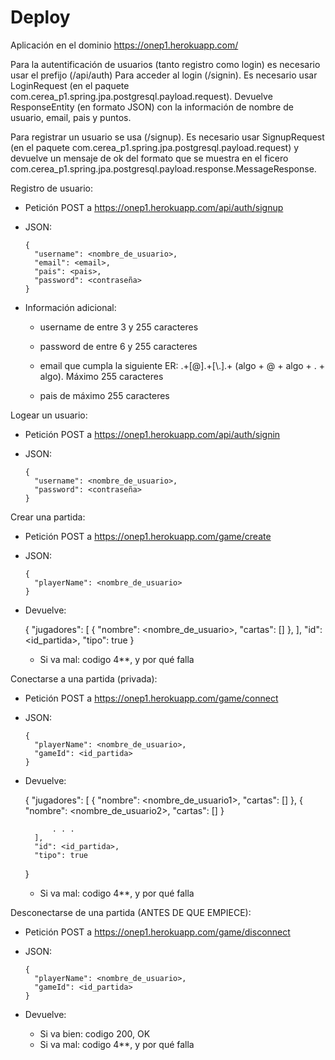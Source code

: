 # Deploy
Aplicación en el dominio https://onep1.herokuapp.com/

Para la autentificación de usuarios (tanto registro como login) es necesario usar el prefijo (/api/auth)
Para acceder al login (/signin). Es necesario usar LoginRequest (en el paquete com.cerea_p1.spring.jpa.postgresql.payload.request). Devuelve ResponseEntity (en formato JSON) con la información de nombre de usuario, email, pais y puntos.

Para registrar un usuario se usa (/signup). Es necesario usar SignupRequest (en el paquete com.cerea_p1.spring.jpa.postgresql.payload.request) y devuelve un mensaje de ok del formato que se muestra en el ficero com.cerea_p1.spring.jpa.postgresql.payload.response.MessageResponse.

Registro de usuario:

  - Petición POST a https://onep1.herokuapp.com/api/auth/signup
  
  - JSON:
  
        {
          "username": <nombre_de_usuario>,
          "email": <email>,
          "pais": <pais>,
          "password": <contraseña>
        }
      
  - Información adicional:
  
      - username de entre 3 y 255 caracteres
        
      - password de entre 6 y 255 caracteres
        
      - email que cumpla la siguiente ER: .+[@].+[\\.].+ (algo + @ + algo + . + algo). Máximo 255 caracteres
        
      - pais de máximo 255 caracteres

Logear un usuario:

  - Petición POST a https://onep1.herokuapp.com/api/auth/signin

  - JSON:
      
        {
          "username": <nombre_de_usuario>,
          "password": <contraseña>
        }

Crear una partida:
  
  - Petición POST a https://onep1.herokuapp.com/game/create

  - JSON:

        {
          "playerName": <nombre_de_usuario>
        }

  - Devuelve: 

      {
        "jugadores": [
              {
                  "nombre": <nombre_de_usuario>,
                  "cartas": []
              },
          ],
          "id": <id_partida>,
          "tipo": true
      }

    - Si va mal: codigo 4**, y por qué falla

Conectarse a una partida (privada):

  - Petición POST a https://onep1.herokuapp.com/game/connect

  - JSON:

        {
          "playerName": <nombre_de_usuario>,
          "gameId": <id_partida>
        }

  - Devuelve: 

      {
        "jugadores": [
              {
                  "nombre": <nombre_de_usuario1>,
                  "cartas": []
              },
              {
                  "nombre": <nombre_de_usuario2>,
                  "cartas": []
              }

              . . .
          ],
          "id": <id_partida>,
          "tipo": true
      }

    - Si va mal: codigo 4**, y por qué falla



Desconectarse de una partida (ANTES DE QUE EMPIECE):

  - Petición POST a https://onep1.herokuapp.com/game/disconnect

  - JSON:

        {
          "playerName": <nombre_de_usuario>,
          "gameId": <id_partida>
        }

  - Devuelve: 
    - Si va bien: codigo 200, OK
    - Si va mal: codigo 4**, y por qué falla

